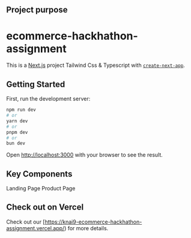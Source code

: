 ## Project purpose

# ecommerce-hackhathon-assignment

This is a [Next.js](https://nextjs.org/) project Tailwind Css  &amp; Typescript with [`create-next-app`](https://github.com/vercel/next.js/tree/canary/packages/create-next-app).

## Getting Started

First, run the development server:

```bash
npm run dev
# or
yarn dev
# or
pnpm dev
# or
bun dev
```

Open [http://localhost:3000](http://localhost:3000) with your browser to see the result.


## Key Components
Landing Page
Product Page

## Check out on Vercel

Check out our [https://knai9-ecommerce-hackhathon-assignment.vercel.app/) for more details.
